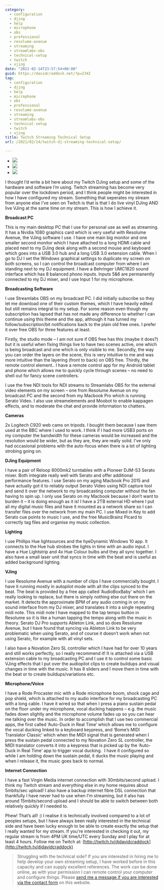 ```yaml
---
category:
  - configuration
  - djing
  - help
  - microphone
  - obs
  - professional
  - resolume-avenue
  - streaming
  - streamlabs-obs
  - technical-setup
  - twitch
  - vjing
date: "2021-02-14T23:57:54+00:00"
guid: https://davidcraddock.net/?p=2342
tag:
  - configuration
  - djing
  - help
  - microphone
  - obs
  - professional
  - resolume-avenue
  - streaming
  - streamlabs-obs
  - technical-setup
  - twitch
  - vjing
title: Twitch Streaming Technical Setup
url: /2021/02/14/twitch-dj-streaming-technical-setup/

---
```

- ![](/wp-content/uploads/2021/02/setupthree.jpg?w=1024)
- ![](/wp-content/uploads/2021/02/setuptwo.jpg?w=1024)
- ![](/wp-content/uploads/2021/02/setupone.jpg?w=1024)

I thought I’d write a bit here about my Twitch DJing setup and some of the hardware and software I’m using. Twitch streaming has become very popular over the lockdown period, and I think people might be interested in how I have configured my stream. Something that seperates my stream from anyone else I've seen on Twitch is that is that I do live vinyl DJing AND live VJing at the same time on my stream. This is how I achieve it.

**Broadcast PC**

This is my main desktop PC that I use for personal use as well as streaming. It has a Nvidia 1080 graphics card which is very useful with Resolume Avenue, the VJing software I use. I have one main big monitor and one smaller second monitor which I have attached to a long HDMI cable and placed next to my DJing desk along with a second mouse and keyboard which goes into a USB 3.0 hub and a long USB 3.0 extension cable. When I go to DJ I set the Windows graphical settings to duplicate my screen on both screens, so I can control the broadcast computer from where I am standing next to my DJ equipment. I have a Behringer UMC1820 sound interface which has 8 balanced phono inputs. Inputs 5&6 are permanently connected to my DJ mixer, and I use Input 1 for my microphone.

**Broadcasting Software**

I use Streamlabs OBS on my broadcast PC. I did initially subscribe so they let me download one of their custom themes, which I have heavily edited but still remains integral to my setup. For some reason even though my subscription has lapsed that has not made any difference to whether I can continue using this theme and the app, although it has turned my follow/subscription/bit notifications back to the plain old free ones. I prefer it over free OBS for three features at least.

Firstly, the studio mode – I am not sure if OBS free has this (maybe it does?) but it is useful when fixing things live to have two scenes active, one which is being broadcast and one which is only visible to me. Secondly, the way you can order the layers on the scene, this is very intuitive to me and was more intuitive than the layering (front to back) on OBS free. Thirdly, the remote control element.. I have a remote control app for my Android tablet and phone which allows me to quickly cycle through scenes – no need to shell out for fancy scene controllers.

I use the free NDI tools for NDI streams to Streamlabs OBS for the external video elements on my screen – one from Resolume Avenue on my broadcast PC and the second from my Macbook Pro which is running Serato Video. I also use streamelements and Moobot to enable kappagen effects, and to moderate the chat and provide information to chatters.

**Cameras**

2x Logitech C920 web cams on tripods. I bought them because I saw them used at the BBC where I used to work. I think if I had more USB3 ports on my computer the bandwidth for these cameras would be increased and the resolution would be wider, but as they are, they are really solid. I’ve only had occasional problems with the auto-focus when there is a lot of lighting strobing going on.

**DJing Equipment**

I have a pair of Reloop 8000mk2 turntables with a Pioneer DJM-S3 Serato mixer. Both integrate really well with Serato and offer additional performance features. I use Serato on my aging Macbook Pro 2015 and have actually got it to reliably output Serato Video using NDI capture tool and send it over the network to my broadcasting computer without the fan having to spin up. I only use Serato on my Macbook because I don’t want to burden it – it is doing enough as it is! I have a 2TB external HD where I put all my digital music files and have it mounted as a network share so I can transfer files over the network from my main PC. I use Mixed in Key to add Serato cue points to music I use, and the free MusicBrainz Picard to correctly tag files and organise my music collection.

**Lighting**

I use Phillips Hue lightsources and the hyeDynamic Windows 10 app. It connects to the Hue hub strobes the lights in time with an audio input. I have a Hue Lightstrip and 4x Hue Colour bulbs and they all sync together. I also have a small laser unit that syncs in time with the beat and is useful as added background lighting.

**VJing**

I use Resolume Avenue with a number of clips I have commercially bought. I have it running mostly in autopilot mode with all the clips synced to the beat. The beat is provided by a free app called ‘AudioBoxBaby’ which I am really looking to replace, but there is simply nothing else out there on the market. It detects the approximate BPM of any audio coming in on my sound interface from my DJ mixer, and translates it into a single repeating midi note. This midi note I have mapped to the tap tempo button in Resolume so it is like a human tapping the tempo along with the music in theory. Serato DJ Pro supports Ableton Link, and so does Resolume Avenue, but I have found that syncing via Ableton Link to be very problematic when using Serato, and of course it doesn’t work when not using Serato, for example with all vinyl sets.

I also have a Novation Zero SL controller which I have had for over 10 years and still works perfectly, so I really recommend it! It is attached via a USB extension cable to my broadcasting PC and I use it to control some basic VJing effects that I put over the audiopilot clips to create buildups and visual changes in time with the music. It has 8 sliders and I move them in time with the beat or to create buildups/variations etc.

**Microphone/Voice**

I have a Rode Procaster mic with a Rode microphone boom, shock cage and pop shield, which is attached to my audio interface for my broadcasting PC with a long cable. I have it wired so that when I press a piano sustain pedal on the floor under my microphone, vocal ducking happens – e.g. the music fades down slightly and the microphone volume fades up so you can hear me talking over the music. In order to accomplish that I use two commercial apps, the first called ‘Auto-Duck in Real Time’ which allows me to configure the vocal ducking linked to a keyboard keypress, and ‘Bome’s MIDI Translator Classic’ which when the MIDI signal that is generated when I press the sustain pedal connected to my Novation Zero SL controller, the MIDI translator converts it into a keypress that is picked up by the ‘Auto-Duck in Real Time’ app to trigger vocal ducking.  I have it configured so while I am holding down the sustain pedal, it ducks the music playing and when I release it, the music goes back to normal.

**Internet Connection**

I have a fast Virgin Media internet connection with 30mbits/second upload. I think my Twitch stream and everything else in my home requires about 5mbits/sec upload! I also have a backup internet fibre DSL connection that thankfully I have never had to use when I’m streaming, but it also has around 15mbits/second upload and I should be able to switch between both relatively quickly if I needed to.

Phew! That’s all! :) I realise it is technically involved compared to a lot of peoples setups, but I have always been really interested in the technical side and have been lucky enough to be able to create exactly the setup that I really wanted for my stream. If you're interested in checking it out, my regular stream is from 4PM UK time/UTC every Sunday and I play for at least 4 hours. Follow me on Twitch at: [http://twitch.tv/djdavidcraddock](http://twitch.tv/djdavidcraddock)

> Struggling with the technical side? If you are interested in hiring me to help develop your own streaming setup, I have worked before in this capacity and can supply excellent references. The work can be done online, as with your permission I can remote control your computer and configure things. Please [send me a message if you are interested via the contact form](/contact/) on this website.
